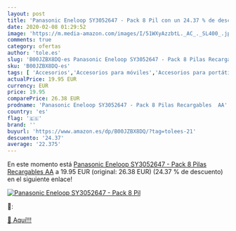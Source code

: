 ```yaml
---
layout: post
title: 'Panasonic Eneloop SY3052647 - Pack 8 Pil con un 24.37 % de descuento'
date: 2020-02-08 01:29:52
image: 'https://m.media-amazon.com/images/I/51WXyAzzbtL._AC_._SL400_.jpg'
comments: true
category: ofertas
author: 'tole.es'
slug: 'B00JZBX8DQ-es Panasonic Eneloop SY3052647 - Pack 8 Pilas Recargables AA'
sku: 'B00JZBX8DQ-es'
tags: [ 'Accesorios','Accesorios para móviles','Accesorios para portátiles y netbooks','Accesorios para teclados y ratones','Adaptadores de red','Adaptadores de red USB','Alfombrillas de ratón','Antenas de red','Auriculares para equipo de audio','Auriculares y accesorios','Cargadores y adaptadores para portátiles y netbooks','Cargadores y bases de carga para portátiles y netbooks','Comunicación móvil y accesorios','Dispositivos de red','Electrónica','Fundas y carcasas para teléfonos móviles','Informática','Móviles','Móviles y smartphones libres','Teclados, ratones y periféricos de entrada','panasonic', ]
actualPrice: 19.95 EUR
currency: EUR
price: 19.95
comparePrice: 26.38 EUR
prodname: 'Panasonic Eneloop SY3052647 - Pack 8 Pilas Recargables  AA'
country: 'es'
flag: '🇪🇸'
brand: ''
buyurl: 'https://www.amazon.es/dp/B00JZBX8DQ/?tag=tolees-21'
descuento: '24.37'
average: '22.375'
---
```


En este momento está [Panasonic Eneloop SY3052647 - Pack 8 Pilas Recargables  AA](https://www.amazon.es/dp/B00JZBX8DQ/?tag=tolees-21) a 19.95 EUR (original: 26.38 EUR) (24.37 %  de descuento) en el siguiente enlace!

[![Panasonic Eneloop SY3052647 - Pack 8 Pil](https://m.media-amazon.com/images/I/51WXyAzzbtL._AC_._SL400_.jpg)](https://www.amazon.es/dp/B00JZBX8DQ/?tag=tolees-21)

🔎:


[🛒 Aquí!!!](https://www.amazon.es/dp/B00JZBX8DQ/?tag=tolees-21)
